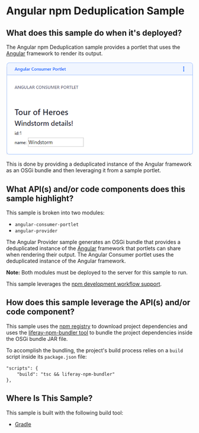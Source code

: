 # Angular npm Deduplication Sample [](id=angular-npm-deduplication-sample)

## What does this sample do when it's deployed? [](id=what-does-this-sample-do-when-its-deployed)

The Angular npm Deduplication sample provides a portlet that uses the
[Angular](https://angular.io/) framework to render its output.

![Figure 1: Type custom text in the field and watch it instantaneously displayed in the portlet..](../../../../images/angular-npm-deduplication-sample.png)

This is done by providing a deduplicated instance of the Angular framework as an
OSGi bundle and then leveraging it from a sample portlet.

## What API(s) and/or code components does this sample highlight? [](id=what-apis-and-or-code-components-does-this-sample-highlight)

This sample is broken into two modules:

- `angular-consumer-portlet`
- `angular-provider`

The Angular Provider sample generates an OSGi bundle that provides a
deduplicated instance of the [Angular](https://angular.io/) framework that
portlets can share when rendering their output. The Angular Consumer portlet
uses the deduplicated instance of the Angular framework.

**Note:** Both modules must be deployed to the server for this sample to run.

This sample leverages the
[npm development workflow support](/develop/tutorials/-/knowledge_base/7-1/using-npm-in-your-portlets).

## How does this sample leverage the API(s) and/or code component? [](id=how-does-this-sample-leverage-the-apis-and-or-code-component)

This sample uses the [npm registry](https://www.npmjs.com/) to download project
dependencies and uses the
[liferay-npm-bundler tool](https://github.com/liferay/liferay-npm-build-tools/tree/master/packages/liferay-npm-bundler)
to bundle the project dependencies inside the OSGi bundle JAR file.

To accomplish the bundling, the project's build process relies on a `build`
script inside its `package.json` file:

    "scripts": {
        "build": "tsc && liferay-npm-bundler"
    },

## Where Is This Sample? [](id=where-is-this-sample)

This sample is built with the following build tool:

 <!--
There are three different versions of this sample, each built with a different
build tool:
 TODO: Replace above when tool is available for other build tools. -Cody
-->

- [Gradle](https://github.com/liferay/liferay-blade-samples/tree/7.1/gradle/apps/npm-deduplication-portlets/angular)
